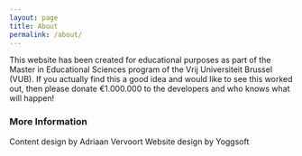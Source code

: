 ```yaml
---
layout: page
title: About
permalink: /about/
---
```


This website has been created for educational purposes as part of the Master in Educational Sciences program of the Vrij Universiteit Brussel (VUB). If you actually find this a good idea and would like to see this worked out, then please donate €1.000.000 to the developers and who knows what will happen!

### More Information

Content design by Adriaan Vervoort
Website design by Yoggsoft
